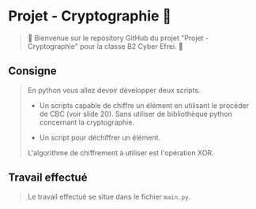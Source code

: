 # Projet - Cryptographie 🔐

>🌟 Bienvenue sur le repository GitHub du projet "Projet - Cryptographie" pour la classe B2 Cyber Efrei. 🌟

## Consigne

>En python vous allez devoir développer deux scripts.
>
>- Un scripts capable de chiffre un élément en utilisant le procéder de CBC (voir slide 20).
>Sans utiliser de bibliothèque python concernant la cryptographie.
>
>- Un script pour déchiffrer un élément.
>
>L'algorithme de chiffrement à utiliser est l'opération XOR.

## Travail effectué

> Le travail effectué se situe dans le fichier `main.py`.